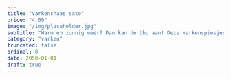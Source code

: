 ```yaml
---
title: "Varkenshaas sate"
price: "4.00"
image: "/img/placeholder.jpg"
subtitle: "Warm en zonnig weer? Dan kan de bbq aan! Deze varkenspiesjes zijn precies wat je nodig hebt voor op de bbq of grill. Heerlijk mals van smaak en gecombineerd met paprika en ui."
category: "varken"
truncated: false
ordinal: 0
date: 2050-01-01
draft: true
---
```

